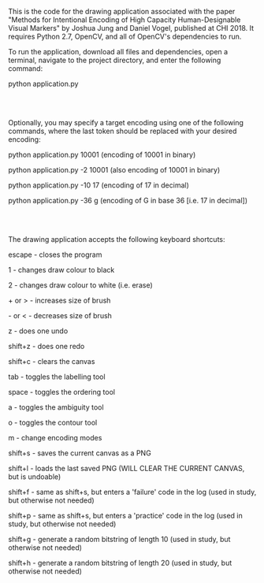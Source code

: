This is the code for the drawing application associated with the paper "Methods for Intentional Encoding of High Capacity Human-Designable Visual Markers" by Joshua Jung and Daniel Vogel, published at CHI 2018. It requires Python 2.7, OpenCV, and all of OpenCV's dependencies to run.

To run the application, download all files and dependencies, open a terminal, navigate to the project directory, and enter the following command:

python application.py

<br><br>

Optionally, you may specify a target encoding using one of the following commands, where the last token should be replaced with your desired encoding:

python application.py 10001   (encoding of 10001 in binary)

python application.py -2 10001   (also encoding of 10001 in binary)

python application.py -10 17   (encoding of 17 in decimal)

python application.py -36 g    (encoding of G in base 36 [i.e. 17 in decimal])

<br><br>

The drawing application accepts the following keyboard shortcuts:

escape - closes the program

1 - changes draw colour to black

2 - changes draw colour to white (i.e. erase)

\+ or > - increases size of brush

\- or < - decreases size of brush

z - does one undo

shift+z - does one redo

shift+c - clears the canvas

tab - toggles the labelling tool

space - toggles the ordering tool

a - toggles the ambiguity tool

o - toggles the contour tool

m - change encoding modes

shift+s - saves the current canvas as a PNG

shift+l - loads the last saved PNG (WILL CLEAR THE CURRENT CANVAS, but is undoable)

shift+f - same as shift+s, but enters a 'failure' code in the log (used in study, but otherwise not needed)

shift+p - same as shift+s, but enters a 'practice' code in the log (used in study, but otherwise not needed)

shift+g - generate a random bitstring of length 10 (used in study, but otherwise not needed)

shift+h - generate a random bitstring of length 20 (used in study, but otherwise not needed)